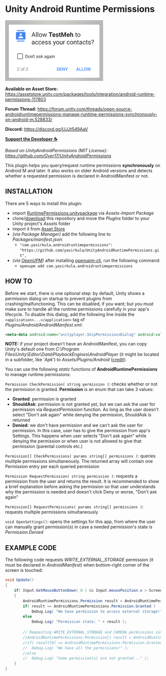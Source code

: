 # Unity Android Runtime Permissions

![runtime_permission](Images/permission.png)

**Available on Asset Store:** https://assetstore.unity.com/packages/tools/integration/android-runtime-permissions-117803

**Forum Thread:** https://forum.unity.com/threads/open-source-androidruntimepermissions-manage-runtime-permissions-synchronously-on-android-m.528833/

**Discord:** https://discord.gg/UJJt549AaV

**[Support the Developer ☕](https://yasirkula.itch.io/unity3d)**

*Based on UnityAndroidPermissions (MIT License): https://github.com/Over17/UnityAndroidPermissions*

This plugin helps you query/request runtime permissions **synchronously** on Android M and later. It also works on older Android versions and detects whether a requested permission is declared in AndroidManifest or not.

## INSTALLATION

There are 5 ways to install this plugin:

- import [RuntimePermissions.unitypackage](https://github.com/yasirkula/UnityAndroidRuntimePermissions/releases) via *Assets-Import Package*
- clone/[download](https://github.com/yasirkula/UnityAndroidRuntimePermissions/archive/master.zip) this repository and move the *Plugins* folder to your Unity project's *Assets* folder
- import it from [Asset Store](https://assetstore.unity.com/packages/tools/integration/android-runtime-permissions-117803)
- *(via Package Manager)* add the following line to *Packages/manifest.json*:
  - `"com.yasirkula.androidruntimepermissions": "https://github.com/yasirkula/UnityAndroidRuntimePermissions.git",`
- *(via [OpenUPM](https://openupm.com))* after installing [openupm-cli](https://github.com/openupm/openupm-cli), run the following command:
  - `openupm add com.yasirkula.androidruntimepermissions`

## HOW TO

Before we start, there is one optional step: by default, Unity shows a permission dialog on startup to prevent plugins from crashing/malfunctioning. This can be disabled, if you want; but you must make sure to handle all the runtime permissions carefully in your app's lifecycle. To disable this dialog, add the following line inside the `<application>...</application>` tag of *Plugins/Android/AndroidManifest.xml*:

```xml
<meta-data android:name="unityplayer.SkipPermissionsDialog" android:value="true" />
```

**NOTE:** if your project doesn't have an AndroidManifest, you can copy Unity's default one from *C:\Program Files\Unity\Editor\Data\PlaybackEngines\AndroidPlayer* (it might be located in a subfolder, like '*Apk*') to *Assets/Plugins/Android* ([credit](http://answers.unity3d.com/questions/536095/how-to-write-an-androidmanifestxml-combining-diffe.html)).

You can use the following *static* functions of **AndroidRuntimePermissions** to manage runtime permissions:

`Permission CheckPermission( string permission )`: checks whether or not the permission is granted. **Permission** is an enum that can take 3 values: 
- **Granted**: permission is granted
- **ShouldAsk**: permission is not granted yet, but we can ask the user for permission via *RequestPermission* function. As long as the user doesn't select "Don't ask again" while denying the permission, ShouldAsk is returned
- **Denied**: we don't have permission and we can't ask the user for permission. In this case, user has to give the permission from app's Settings. This happens when user selects "Don't ask again" while denying the permission or when user is not allowed to give that permission (parental controls etc.)

`Permission[] CheckPermissions( params string[] permissions )`: queries multiple permissions simultaneously. The returned array will contain one Permission entry per each queried permission

`Permission RequestPermission( string permission )`: requests a permission from the user and returns the result. It is recommended to show a brief explanation before asking the permission so that user understands why the permission is needed and doesn't click Deny or worse, "Don't ask again"

`Permission[] RequestPermissions( params string[] permissions )`: requests multiple permissions simultaneously

`void OpenSettings()`: opens the settings for this app, from where the user can manually grant permission(s) in case a needed permission's state is *Permission.Denied*

## EXAMPLE CODE

The following code requests *WRITE_EXTERNAL_STORAGE* permission (it must be declared in *AndroidManifest*) when bottom-right corner of the screen is touched:

```csharp
void Update()
{
	if( Input.GetMouseButtonDown( 0 ) && Input.mousePosition.x > Screen.width * 0.8f && Input.mousePosition.y < Screen.height * 0.2f )
	{
		AndroidRuntimePermissions.Permission result = AndroidRuntimePermissions.RequestPermission( "android.permission.WRITE_EXTERNAL_STORAGE" );
		if( result == AndroidRuntimePermissions.Permission.Granted )
			Debug.Log( "We have permission to access external storage!" );
		else
			Debug.Log( "Permission state: " + result );
		
		// Requesting WRITE_EXTERNAL_STORAGE and CAMERA permissions simultaneously
		//AndroidRuntimePermissions.Permission[] result = AndroidRuntimePermissions.RequestPermissions( "android.permission.WRITE_EXTERNAL_STORAGE", "android.permission.CAMERA" );
		//if( result[0] == AndroidRuntimePermissions.Permission.Granted && result[1] == AndroidRuntimePermissions.Permission.Granted )
		//	Debug.Log( "We have all the permissions!" );
		//else
		//	Debug.Log( "Some permission(s) are not granted..." );
	}
}
```
